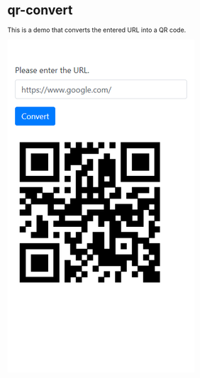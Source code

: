 # qr-convert

This is a demo that converts the entered URL into a QR code.  

![demo.png](https://raw.githubusercontent.com/takuya-motoshima/qr-convert/master/screencap/demo.png)